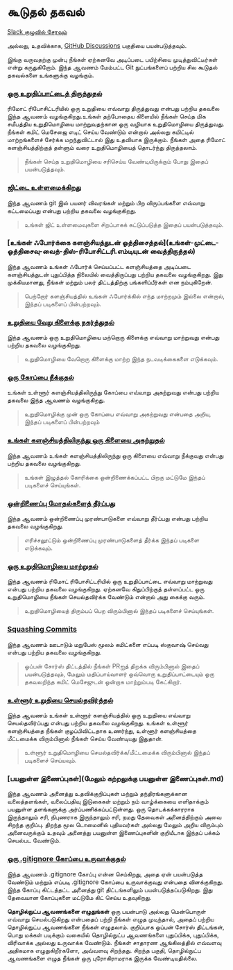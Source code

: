 # கூடுதல் தகவல்

[Slack குழுவில் சேரவும்](https://join.slack.com/t/firstcontributions/shared_invite/...)

அல்லது, உதவிக்காக, [GitHub Discussions](https://github.com/firstcontributions/first-contributions/discussions) பகுதியை பயன்படுத்தவும்.

இங்கு வருவதற்கு முன்பு நீங்கள் ஏற்கனவே அடிப்படை பயிற்சியை முடித்துவிட்டீர்கள் என்று கருதுகிறோம். இந்த ஆவணம் மேம்பட்ட Git நுட்பங்களைப் பற்றிய சில கூடுதல் தகவல்களை உங்களுக்கு வழங்கும்.

### [ஒரு உறுதிப்பாட்டைத் திருத்துதல்](amending-a-commit.md)
ரிமோட் ரிபோசிட்டரியில் ஒரு உறுதியை எவ்வாறு திருத்துவது என்பது பற்றிய தகவலை இந்த ஆவணம் வழங்குகிறது.உங்கள் தற்போதைய கிளையில் நீங்கள் செய்த மிக சமீபத்திய உறுதிமொழியை மாற்றுவதற்கான ஒரு வழியாக உறுதிமொழியை திருத்துவது. நீங்கள் கமிட் மெசேஜை எடிட் செய்ய வேண்டும் என்றால் அல்லது கமிட்டில் மாற்றங்களைச் சேர்க்க மறந்துவிட்டால் இது உதவியாக இருக்கும். நீங்கள் அதை ரிமோட் களஞ்சியத்திற்குத் தள்ளும் வரை உறுதிமொழியைத் தொடர்ந்து திருத்தலாம்.
> நீங்கள் செய்த உறுதிமொழியை சரிசெய்ய வேண்டியிருக்கும் போது இதைப் பயன்படுத்தவும்.

### [ஜிட்டை உள்ளமைக்கிறது](configuring-git.md)
இந்த ஆவணம் git இல் பயனர் விவரங்கள் மற்றும் பிற விருப்பங்களை எவ்வாறு கட்டமைப்பது என்பது பற்றிய தகவலை வழங்குகிறது.
> உங்கள் ஜிட் உள்ளமைவுகளை சிறப்பாகக் கட்டுப்படுத்த இதைப் பயன்படுத்தவும்.

### [உங்கள் ஃபோர்க்கை களஞ்சியத்துடன் ஒத்திசைத்தல்](உங்கள்-முட்டை-ஒத்திசைவு-வைத்-திஸ்-ரிபோசிட்டரி.எம்டியுடன் வைத்திருத்தல்)
இந்த ஆவணம் உங்கள் ஃபோர்க் செய்யப்பட்ட களஞ்சியத்தை அடிப்படை களஞ்சியத்துடன் புதுப்பித்த நிலையில் வைத்திருப்பது பற்றிய தகவலை வழங்குகிறது. இது முக்கியமானது, நீங்கள் மற்றும் பலர் திட்டத்திற்கு பங்களிப்பீர்கள் என நம்புகிறேன்.
> பெற்றோர் களஞ்சியத்தில் உங்கள் ஃபோர்க்கில் எந்த மாற்றமும் இல்லை என்றால், இந்தப் படிகளைப் பின்பற்றவும்.

### [உறுதியை வேறு கிளைக்கு நகர்த்துதல்](ஒரு-கமிட்-டு-ஒரு-வேறு-பிராஞ்ச்.எம்டி)
இந்த ஆவணம் ஒரு உறுதிமொழியை மற்றொரு கிளைக்கு எவ்வாறு மாற்றுவது என்பது பற்றிய தகவலை வழங்குகிறது.
> உறுதிமொழியை வேறொரு கிளைக்கு மாற்ற இந்த நடவடிக்கைகளை எடுக்கவும்.

### [ஒரு கோப்பை நீக்குதல்](நீக்குதல்-a-file.md)
உங்கள் உள்ளூர் களஞ்சியத்திலிருந்து கோப்பை எவ்வாறு அகற்றுவது என்பது பற்றிய தகவலை இந்த ஆவணம் வழங்குகிறது.
> உறுதிமொழிக்கு முன் ஒரு கோப்பை எவ்வாறு அகற்றுவது என்பதை அறிய, இந்தப் படிகளைப் பின்பற்றவும்

### [உங்கள் களஞ்சியத்திலிருந்து ஒரு கிளையை அகற்றுதல்](removing-branch-from-your-repository.md)
இந்த ஆவணம் உங்கள் களஞ்சியத்திலிருந்து ஒரு கிளையை எவ்வாறு நீக்குவது என்பது பற்றிய தகவலை வழங்குகிறது.
> உங்கள் இழுத்தல் கோரிக்கை ஒன்றிணைக்கப்பட்ட பிறகு மட்டுமே இந்தப் படிகளைச் செய்யுங்கள்.

### [ஒன்றிணைப்பு மோதல்களைத் தீர்ப்பது](resolving-merge-conflicts.md)
இந்த ஆவணம் ஒன்றிணைப்பு முரண்பாடுகளை எவ்வாறு தீர்ப்பது என்பது பற்றிய தகவலை வழங்குகிறது.
> எரிச்சலூட்டும் ஒன்றிணைப்பு முரண்பாடுகளைத் தீர்க்க இந்தப் படிகளை எடுக்கவும்.

### [ஒரு உறுதிமொழியை மாற்றுதல்](reverting-a-commit.md)
இந்த ஆவணம் ரிமோட் ரிபோசிட்டரியில் ஒரு உறுதிப்பாட்டை எவ்வாறு மாற்றுவது என்பது பற்றிய தகவலை வழங்குகிறது. ஏற்கனவே கிதுப்பிற்குத் தள்ளப்பட்ட ஒரு உறுதிமொழியை நீங்கள் செயல்தவிர்க்க வேண்டும் என்றால் அது கைக்கு வரும்.
> உறுதிமொழியைத் திரும்பப் பெற விரும்பினால் இந்தப் படிகளைச் செய்யுங்கள்.

### [Squashing Commits](squashing-commits.md)
இந்த ஆவணம் ஊடாடும் மறுபேஸ் மூலம் கமிட்களை எப்படி ஸ்குவாஷ் செய்வது என்பது பற்றிய தகவலை வழங்குகிறது.
> ஓப்பன் சோர்ஸ் திட்டத்தில் நீங்கள் PRஐத் திறக்க விரும்பினால் இதைப் பயன்படுத்தவும், மேலும் மதிப்பாய்வாளர் ஒவ்வொரு உறுதிப்பாட்டையும் ஒரு தகவலறிந்த கமிட் மெசேஜுடன் ஒன்றாக மாற்றும்படி கேட்கிறார்.

### [உள்ளூர் உறுதியை செயல்தவிர்த்தல்](அன்டூயிங்-ஏ-கமிட்.எம்டி)
இந்த ஆவணம் உங்கள் உள்ளூர் களஞ்சியத்தில் ஒரு உறுதியை எவ்வாறு செயல்தவிர்ப்பது என்பது பற்றிய தகவலை வழங்குகிறது. உங்கள் உள்ளூர் களஞ்சியத்தை நீங்கள் குழப்பிவிட்டதாக உணர்ந்து, உள்ளூர் களஞ்சியத்தை மீட்டமைக்க விரும்பினால் நீங்கள் செய்ய வேண்டியது இதுதான்.
> உள்ளூர் உறுதிமொழியை செயல்தவிர்க்க/மீட்டமைக்க விரும்பினால் இந்தப் படிகளைச் செய்யவும்.

### [பயனுள்ள இணைப்புகள்](மேலும் கற்றலுக்கு பயனுள்ள இணைப்புகள்.md)
இந்த ஆவணம் அனைத்து உதவிக்குறிப்புகள் மற்றும் தந்திரங்களுக்கான வலைத்தளங்கள், வலைப்பதிவு இடுகைகள் மற்றும் நம் வாழ்க்கையை எளிதாக்கும் பயனுள்ள தளங்களுக்கு அர்ப்பணிக்கப்பட்டுள்ளது. ஒரு தொடக்கக்காரராக இருந்தாலும் சரி, நிபுணராக இருந்தாலும் சரி, நமது தேவைகள் அனைத்திற்கும் அவை சிறந்த குறிப்பு. திறந்த மூல டொமைனில் புதியவர்கள் அல்லது மேலும் அறிய விரும்பும் அனைவருக்கும் உதவும் அனைத்து பயனுள்ள இணைப்புகளின் குறியீடாக இந்தப் பக்கம் செயல்பட வேண்டும்.

### [ஒரு .gitignore கோப்பை உருவாக்குதல்](creating-a-gitignore-file.md)
இந்த ஆவணம் .gitignore கோப்பு என்ன செய்கிறது, அதை ஏன் பயன்படுத்த வேண்டும் மற்றும் எப்படி .gitignore கோப்பை உருவாக்குவது என்பதை விளக்குகிறது. இந்த கோப்பு கிட்டத்தட்ட அனைத்து git திட்டங்களிலும் பயன்படுத்தப்படுகிறது. இது தேவையான கோப்புகளை மட்டுமே கிட் செய்ய உதவுகிறது.

**தொழில்நுட்ப ஆவணங்களை எழுதுங்கள்**
  ஒரு பயன்பாடு அல்லது மென்பொருள் எவ்வாறு செயல்படுகிறது என்பதைப் பற்றி நீங்கள் எழுத முடிந்தால், அதைப் பற்றிய தொழில்நுட்ப ஆவணங்களை நீங்கள் எழுதலாம். குறிப்பாக ஓப்பன் சோர்ஸ் திட்டங்கள், பொது மக்கள் படிக்கும் வகையில் தொழில்நுட்ப ஆவணங்களை புதுப்பிக்க, புதுப்பிக்க, விரிவாக்க அல்லது உருவாக்க வேண்டும். நீங்கள் சாதாரண ஆங்கிலத்தில் எவ்வளவு அதிகமாக எழுதுகிறீர்களோ, அவ்வளவு சிறந்தது. சிறந்த பகுதி, தொழில்நுட்ப ஆவணங்களை எழுத நீங்கள் ஒரு புரோகிராமராக இருக்க வேண்டியதில்லை.
